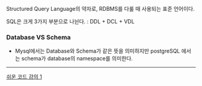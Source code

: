 
Structured Query Language의 약자로, RDBMS를 다룰 때 사용되는 표준 언어이다.

SQL은 크게 3가지 부분으로 나뉜다. : DDL + DCL + VDL

### Database VS Schema

- Mysql에서는 Database와 Schema가 같은 뜻을 의미하지만 postgreSQL 에서는 schema가 database의 namespace를 의미한다.





---

[쉬운 코드 강의 1](https://www.youtube.com/watch?v=c8WNbcxkRhY&list=PLcXyemr8ZeoREWGhhZi5FZs6cvymjIBVe&index=3)